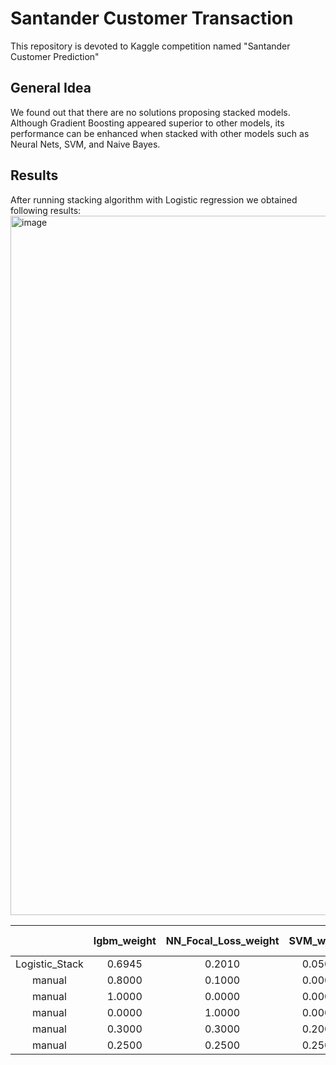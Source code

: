 # Santander Customer Transaction
This repository is devoted to Kaggle competition named "Santander Customer Prediction"

## General Idea
We found out that there are no solutions proposing stacked models. Although Gradient Boosting appeared superior to other models, its performance can be enhanced when stacked with other models such as Neural Nets, SVM, and Naive Bayes. 

## Results

After running stacking algorithm with Logistic regression we obtained following results:
<img width="1119" alt="image" src="https://user-images.githubusercontent.com/100875246/208742329-08d1080d-d1b9-40fe-81d1-cc2f05e37ccf.png">


|                | lgbm_weight | NN_Focal_Loss_weight |   SVM_weight  | Bias_weight | Privat_score (AUC) |
|:--------------:|:-----------:|:--------------------:|:-------------:|:-----------:|:------------------:|
| Logistic_Stack |    0.6945   |        0.2010        |     0.0506    |    0.0539   |      0.90103       |
|    manual      |    0.8000   |        0.1000        |     0.0000    |    0.1000   |      0.89819       |
|    manual      |    1.0000   |        0.0000        |     0.0000    |    0.0000   |      0.89225       |
|    manual      |    0.0000   |        1.0000        |     0.0000    |    0.0000   |      0.89020       |
|    manual      |    0.3000   |        0.3000        |     0.2000    |    0.2000   |      0.88959       |
|    manual      |    0.2500   |        0.2500        |     0.2500    |    0.2500   |      0.86031       |
